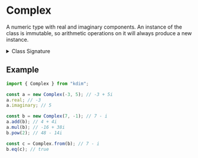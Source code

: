 # Complex

A numeric type with real and imaginary components. An instance of the class is immutable, so arithmetic operations on it will always produce a new instance.

<details>
  <summary>Class Signature</summary>
  <p>

```ts
class Complex implements Number {
  constructor(real?: number, imaginary?: number);

  get real(): number;
  get imaginary(): number;

  static from<N extends Complex | Number>(init: N): Complex;

  add(addend: Number | Complex): Complex;
  sub(subtrahend: Number | Complex): Complex;
  mul(multiplicand: Number | Complex): Complex;
  div(divisor: Number | Complex): Complex;
  pow(exponent: Number): Complex;
  eq(other: Number | Complex): boolean;
  conjugate(): Complex;

  valueOf(): number;
  toFixed(fractionDigits?: number | undefined): string;
  toExponential(fractionDigits?: number | undefined): string;
  toPrecision(precision?: number | undefined): string;
  toString(radix?: number | undefined): string;
  toLocaleString(locales?: unknown, options?: unknown): string;
  toLocaleString(
    locales?: Intl.LocalesArgument,
    options?: Intl.NumberFormatOptions | undefined
  ): string;
  toLocaleString(
    locales?: string | string[] | undefined,
    options?: Intl.NumberFormatOptions | undefined
  ): string;

  [Symbol.toPrimitive](hint: string): string | number;
  get [Symbol.toStringTag](): string;
}
```

  </p>
</details>

## Example

```ts
import { Complex } from "kdim";

const a = new Complex(-3, 5); // -3 + 5i
a.real; // -3
a.imaginary; // 5

const b = new Complex(7, -1); // 7 - i
a.add(b); // 4 + 4i
a.mul(b); // -16 + 38i
b.pow(2); // 48 - 14i

const c = Complex.from(b); // 7 - i
b.eq(c); // true
```
